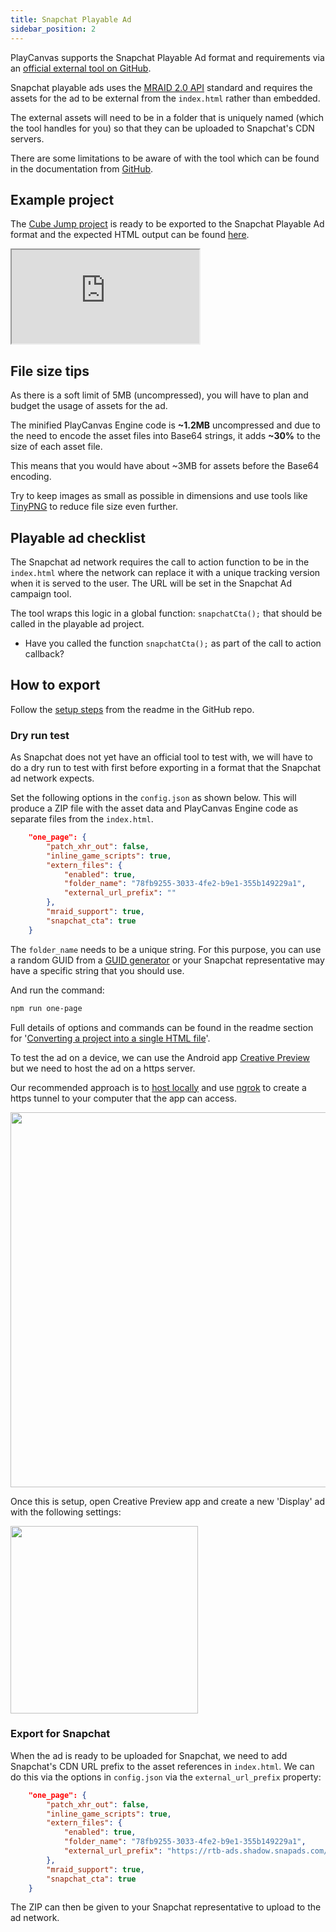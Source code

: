 ```yaml
---
title: Snapchat Playable Ad
sidebar_position: 2
---
```


PlayCanvas supports the Snapchat Playable Ad format and requirements via an [official external tool on GitHub][2].

Snapchat playable ads uses the [MRAID 2.0 API][mraid-api] standard and requires the assets for the ad to be external from the `index.html` rather than embedded.

The external assets will need to be in a folder that is uniquely named (which the tool handles for you) so that they can be uploaded to Snapchat's CDN servers.

There are some limitations to be aware of with the tool which can be found in the documentation from [GitHub][2].

## Example project

The [Cube Jump project][5] is ready to be exported to the Snapchat Playable Ad format and the expected HTML output can be found [here][6].

<div className="iframe-container">
    <iframe loading="lazy" src="https://playcanv.as/e/p/X1nwbUGA/" title="Cube Jump Playable Ad"></iframe>
</div>

## File size tips

As there is a soft limit of 5MB (uncompressed), you will have to plan and budget the usage of assets for the ad.

The minified PlayCanvas Engine code is **\~1.2MB** uncompressed and due to the need to encode the asset files into Base64 strings, it adds **\~30%** to the size of each asset file.

This means that you would have about \~3MB for assets before the Base64 encoding.

Try to keep images as small as possible in dimensions and use tools like [TinyPNG][4] to reduce file size even further.

## Playable ad checklist

The Snapchat ad network requires the call to action function to be in the `index.html` where the network can replace it with a unique tracking version when it is served to the user. The URL will be set in the Snapchat Ad campaign tool.

The tool wraps this logic in a global function: `snapchatCta();` that should be called in the playable ad project.

* Have you called the function `snapchatCta();` as part of the call to action callback?

## How to export

Follow the [setup steps][7] from the readme in the GitHub repo.

### Dry run test

As Snapchat does not yet have an official tool to test with, we will have to do a dry run to test with first before exporting in a format that the Snapchat ad network expects.

Set the following options in the `config.json` as shown below. This will produce a ZIP file with the asset data and PlayCanvas Engine code as separate files from the `index.html`.

```json
    "one_page": {
        "patch_xhr_out": false,
        "inline_game_scripts": true,
        "extern_files": {
            "enabled": true,
            "folder_name": "78fb9255-3033-4fe2-b9e1-355b149229a1",
            "external_url_prefix": ""
        },
        "mraid_support": true,
        "snapchat_cta": true
    }
```

The `folder_name` needs to be a unique string. For this purpose, you can use a random GUID from a [GUID generator][guid-generator] or your Snapchat representative may have a specific string that you should use.

And run the command:

```sh
npm run one-page
```

Full details of options and commands can be found in the readme section for '[Converting a project into a single HTML file][2]'.

To test the ad on a device, we can use the Android app [Creative Preview][creative-preview] but we need to host the ad on a https server.

Our recommended approach is to [host locally][host-locally] and use [ngrok][ngrok] to create a https tunnel to your computer that the app can access.

<img loading="lazy" src="/img/user-manual/publishing/playable-ads/snapchat-playable-ads/ngrok.png" width="600" />

Once this is setup, open Creative Preview app and create a new 'Display' ad with the following settings:

<img loading="lazy" src="/img/user-manual/publishing/playable-ads/snapchat-playable-ads/creative-preview.png" width="300" />

### Export for Snapchat

When the ad is ready to be uploaded for Snapchat, we need to add Snapchat's CDN URL prefix to the asset references in `index.html`. We can do this via the options in `config.json` via the `external_url_prefix` property:

```json
    "one_page": {
        "patch_xhr_out": false,
        "inline_game_scripts": true,
        "extern_files": {
            "enabled": true,
            "folder_name": "78fb9255-3033-4fe2-b9e1-355b149229a1",
            "external_url_prefix": "https://rtb-ads.shadow.snapads.com/html5"
        },
        "mraid_support": true,
        "snapchat_cta": true
    }
```

The ZIP can then be given to your Snapchat representative to upload to the ad network.

[2]: https://github.com/playcanvas/playcanvas-rest-api-tools#converting-a-project-into-a-single-html-file
[4]: https://tinypng.com/
[5]: https://playcanvas.com/project/796932/overview/cube-jump-snapchat-ad
[6]: pathname:///downloads/sc-playable-ad-cube-jump.zip
[7]: https://github.com/playcanvas/playcanvas-rest-api-tools#setup
[mraid-api]: https://www.iab.com/guidelines/mraid/
[guid-generator]: https://www.guidgenerator.com/
[creative-preview]: https://play.google.com/store/apps/details?id=com.google.android.apps.audition&hl=en_GB&gl=US
[host-locally]: /user-manual/publishing/web/self-hosting/#running-a-downloaded-build
[ngrok]: https://ngrok.com/
